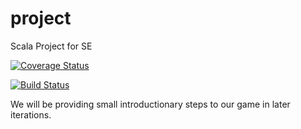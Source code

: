 # project
Scala Project for SE

[![Coverage Status](https://coveralls.io/repos/github/corneliusbokelmann/project/badge.svg?branch=master)](https://coveralls.io/github/corneliusbokelmann/project?branch=6condev)

[![Build Status](https://app.travis-ci.com/corneliusbokelmann/project.svg?branch=6condev)](https://app.travis-ci.com/corneliusbokelmann/project)

We will be providing small introductionary steps to our game in later iterations.
